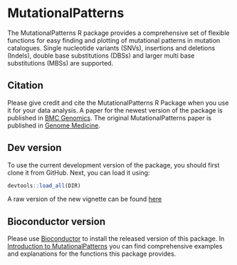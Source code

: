 # MutationalPatterns

The MutationalPatterns R package provides a comprehensive set of flexible
functions for easy finding and plotting of mutational patterns in mutation
catalogues. Single nucleotide variants (SNVs), insertions and deletions
(Indels), double base substitutions (DBSs) and larger multi base substitutions
(MBSs) are supported.

## Citation

Please give credit and cite the MutationalPatterns R Package when you use it for
your data analysis. A paper for the newest version of the package is published in 
[BMC Genomics](https://doi.org/doi:10.1186/s12864-022-08357-3).
The original MutationalPatterns paper is published in 
[Genome Medicine](https://doi.org/10.1186/s13073-018-0539-0).


## Dev version

To use the current development version of the package, you should first clone it
from GitHub. Next, you can load it using:
```r
devtools::load_all(DIR)
```

A raw version of the new vignette can be found
[here](../master/vignettes/Introduction_to_MutationalPatterns.Rmd)

## Bioconductor version

Please use [Bioconductor](http://bioconductor.org/packages/MutationalPatterns/)
to install the released version of this package.  In [Introduction to MutationalPatterns](https://bioconductor.org/packages/release/bioc/vignettes/MutationalPatterns/inst/doc/Introduction_to_MutationalPatterns.html) you can find
comprehensive examples and explanations for the functions this package
provides.
